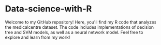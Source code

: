 # Data-science-with-R
Welcome to my GitHub repository! Here, you'll find my R code that analyzes the medicalcentre dataset. The code includes implementations of decision tree and SVM models, as well as a neural network model. Feel free to explore and learn from my work!
